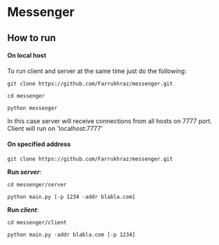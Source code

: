 # **Messenger**

## How to run

#### On local host
To run client and server at the same time just do the following:  

`git clone https://github.com/Farrukhraz/messenger.git`  

`cd messenger`  

`python messenger`  

In this case server will receive connections from all hosts on 7777 port.
Client will run on 'localhost:7777'

#### On specified address

`git clone https://github.com/Farrukhraz/messenger.git`  

**Run *server***:  

`cd messenger/server`  

`python main.py [-p 1234 -addr blabla.com]`

**Run *client***:  

`cd messenger/client`  

`python main.py -addr blabla.com [-p 1234]`
